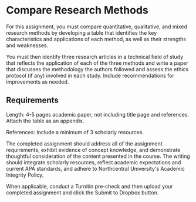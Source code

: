 # Compare Research Methods

For this assignment, you must compare quantitative, qualitative, and mixed research methods by developing a table that identifies the key characteristics and applications of each method, as well as their strengths and weaknesses.

You must then identify three research articles in a technical field of study that reflects the application of each of the three methods and write a paper that discusses the methodology the authors followed and assess the ethics protocol (if any) involved in each study. Include recommendations for improvements as needed.

## Requirements

Length: 4-5 pages academic paper, not including title page and references. Attach the table as an appendix.

References: Include a minimum of 3 scholarly resources.

The completed assignment should address all of the assignment requirements, exhibit evidence of concept knowledge, and demonstrate thoughtful consideration of the content presented in the course. The writing should integrate scholarly resources, reflect academic expectations and current APA standards, and adhere to Northcentral University's Academic Integrity Policy.

When applicable, conduct a Turnitin pre-check and then upload your completed assignment and click the Submit to Dropbox button.
